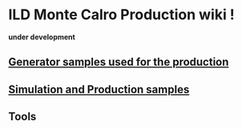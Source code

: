 # ILD Monte Calro Production wiki !   
**under development**  
## [Generator samples used for the production](generator_samples.md)  
## [Simulation and Production samples](SimAndRecSamples.md)  
## Tools  




